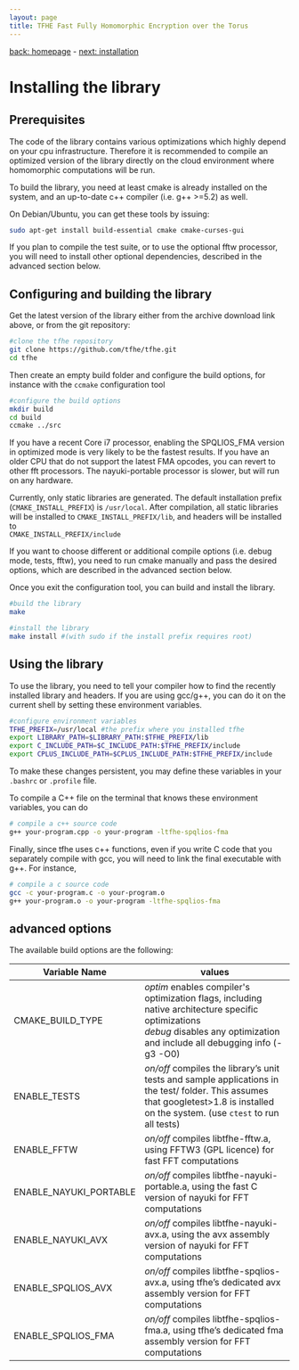 ```yaml
---
layout: page
title: TFHE Fast Fully Homomorphic Encryption over the Torus
---
```

[back: homepage](index.html) -
[next: installation](coding.html) 

# Installing the library

## Prerequisites

The code of the library contains various optimizations which highly depend on
your cpu infrastructure. Therefore it is recommended to compile an optimized 
version of the library directly on the cloud environment where homomorphic
computations will be run. 

To build the library, you need at least cmake is already installed on the
system, and an up-to-date c++ compiler (i.e. g++ >=5.2) as well.

On Debian/Ubuntu, you can get these tools by issuing:

~~~sh
sudo apt-get install build-essential cmake cmake-curses-gui
~~~

If you plan to compile the test suite, or to use the optional fftw processor,
you will need to install other optional dependencies, described in the advanced
section below. 

## Configuring and building the library

Get the latest version of the library either from the archive download link above, or from the git repository:

~~~sh
#clone the tfhe repository
git clone https://github.com/tfhe/tfhe.git
cd tfhe
~~~

Then create an empty build folder and configure the build options, for instance
with the ```ccmake``` configuration tool

~~~sh
#configure the build options
mkdir build
cd build
ccmake ../src
~~~

If you have a recent Core i7 processor, enabling the SPQLIOS_FMA version in
optimized mode is very likely to be the fastest results. If you have an older
CPU that do not support the latest FMA opcodes, you can revert to other fft
processors. The nayuki-portable processor is slower, but will run on any
hardware.

Currently, only static libraries are generated. The default installation prefix
(```CMAKE_INSTALL_PREFIX```) is ```/usr/local```. After compilation, all static libraries 
will be installed to ```CMAKE_INSTALL_PREFIX/lib```, and headers will be installed to  
```CMAKE_INSTALL_PREFIX/include```

If you want to choose different or additional compile options (i.e. debug mode, 
tests, fftw), you need to run cmake manually and pass the desired options, which 
are described in the advanced section below.

Once you exit the configuration tool, you can build and install the library.

~~~sh
#build the library
make

#install the library
make install #(with sudo if the install prefix requires root) 
~~~

## Using the library

To use the library, you need to tell your compiler how to find the recently installed library and headers. 
If you are using gcc/g++, you can do it on the current shell by setting these environment variables.

~~~sh
#configure environment variables
TFHE_PREFIX=/usr/local #the prefix where you installed tfhe
export LIBRARY_PATH=$LIBRARY_PATH:$TFHE_PREFIX/lib
export C_INCLUDE_PATH=$C_INCLUDE_PATH:$TFHE_PREFIX/include
export CPLUS_INCLUDE_PATH=$CPLUS_INCLUDE_PATH:$TFHE_PREFIX/include
~~~

To make these changes persistent, you may define these variables in your
```.bashrc``` or ```.profile``` file.

To compile a C++ file on the terminal that knows these environment variables,
you can do

~~~sh
# compile a c++ source code
g++ your-program.cpp -o your-program -ltfhe-spqlios-fma 
~~~

Finally, since tfhe uses c++ functions, even if you write C code that you separately compile with gcc, 
you will need to link the final executable with g++. For instance,

~~~sh
# compile a c source code
gcc -c your-program.c -o your-program.o
g++ your-program.o -o your-program -ltfhe-spqlios-fma 
~~~

## advanced options

The available build options are the following:

<table>
  <thead>
    <tr>
      <th>Variable Name</th>
      <th>values</th>
    </tr>
  </thead>
  <tbody>
    <tr>
      <td>CMAKE_BUILD_TYPE</td>
      <td>
        <em>optim</em> enables compiler's optimization flags, including native 
             architecture specific optimizations<br>
        <em>debug</em> disables any optimization and include all debugging 
             info (-g3 -O0)
      </td>
    </tr>
    <tr>
      <td>ENABLE_TESTS</td>
      <td><em>on/off</em> compiles the library’s unit tests and sample applications in the test/ folder. This assumes that googletest&gt;1.8 is installed on the system. (use <code class="highlighter-rouge">ctest</code> to run all tests)</td>
    </tr>
    <tr>
      <td>ENABLE_FFTW</td>
      <td><em>on/off</em> compiles libtfhe-fftw.a, using FFTW3 (GPL licence) for fast FFT computations</td>
    </tr>
    <tr>
      <td>ENABLE_NAYUKI_PORTABLE</td>
      <td><em>on/off</em> compiles libtfhe-nayuki-portable.a, using the fast C version of nayuki for FFT computations</td>
    </tr>
    <tr>
      <td>ENABLE_NAYUKI_AVX</td>
      <td><em>on/off</em> compiles libtfhe-nayuki-avx.a, using the avx assembly version of nayuki for FFT computations</td>
    </tr>
    <tr>
      <td>ENABLE_SPQLIOS_AVX</td>
      <td><em>on/off</em> compiles libtfhe-spqlios-avx.a, using tfhe’s dedicated avx assembly version for FFT computations</td>
    </tr>
    <tr>
      <td>ENABLE_SPQLIOS_FMA</td>
      <td><em>on/off</em> compiles libtfhe-spqlios-fma.a, using tfhe’s dedicated fma assembly version for FFT computations</td>
    </tr>
  </tbody>
</table>


